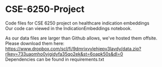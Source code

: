 # CSE-6250-Project
Code files for CSE 6250 project on healthcare indication embeddings   
Our code can viewed in the IndicationEmbeddings notebook.  

As our data files are larger than Github allows, we've hosted them offsite. Please download them here: https://www.dropbox.com/scl/fi/9dmrixvylehjepv3lavdy/data.zip?rlkey=733uaomho0vjgidyfa35qo2ek&st=6oapk50s&dl=0    
Dependencies can be found in requirements.txt
